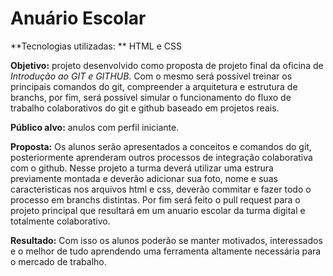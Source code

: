 # Anuário Escolar

**Tecnologias utilizadas: ** HTML e CSS

**Objetivo:** projeto desenvolvido como proposta de projeto final da oficina de *Introdução ao GIT e GITHUB*. Com o mesmo será possível treinar os principais comandos do git, compreender a arquitetura e estrutura de branchs, por fim, será possível simular o funcionamento do fluxo de trabalho colaborativos do git e github baseado em projetos reais.

**Público alvo:** anulos com perfil iniciante.

**Proposta:** Os alunos serão apresentados a conceitos e comandos do git, posteriormente aprenderam outros processos de integração colaborativa com o github.
Nesse projeto a turma deverá utilizar uma estrura previamente montada e deverão adicionar sua foto, nome e suas caracteristicas nos arquivos html e css, deverão commitar e fazer todo o processo em branchs distintas. Por fim será feito o pull request para o projeto principal que resultará  em um anuario escolar da turma digital e totalmente colaborativo.

**Resultado:** Com isso os alunos poderão se manter motivados, interessados e o melhor de tudo aprendendo uma ferramenta altamente necessária para o mercado de trabalho.